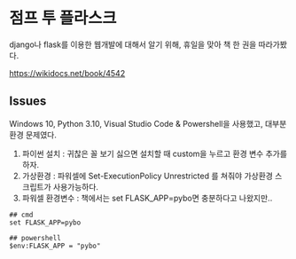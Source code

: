 # 점프 투 플라스크

django나 flask를 이용한 웹개발에 대해서 알기 위해, 휴일을 맞아 책 한 권을 따라가봤다.

https://wikidocs.net/book/4542

## Issues

Windows 10, Python 3.10, Visual Studio Code & Powershell을 사용했고, 대부분 환경 문제였다.

1. 파이썬 설치 : 귀찮은 꼴 보기 싫으면 설치할 때 custom을 누르고 환경 변수 추가를 하자.
2. 가상환경 : 파워셀에 Set-ExecutionPolicy Unrestricted 를 쳐줘야 가상환경 스크립트가 사용가능하다.
3. 파워셀 환경변수 : 책에서는 set FLASK_APP=pybo면 충분하다고 나왔지만..
```
## cmd
set FLASK_APP=pybo

## powershell
$env:FLASK_APP = "pybo"
```
